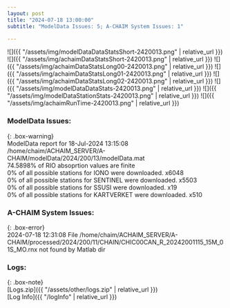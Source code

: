 ```yaml
---
layout: post
title: "2024-07-18 13:00:00"
subtitle: "ModelData Issues: 5; A-CHAIM System Issues: 1"

---
```


![]({{ "/assets/img/modelDataDataStatsShort-2420013.png" | relative_url }})
![]({{ "/assets/img/achaimDataStatsShort-2420013.png" | relative_url }})
![]({{ "/assets/img/achaimDataStatsLong00-2420013.png" | relative_url }})
![]({{ "/assets/img/achaimDataStatsLong01-2420013.png" | relative_url }})
![]({{ "/assets/img/achaimDataStatsLong02-2420013.png" | relative_url }})
![]({{ "/assets/img/modelDataDataStats-2420013.png" | relative_url }})
![]({{ "/assets/img/modelDataStationStats-2420013.png" | relative_url }})
![]({{ "/assets/img/achaimRunTime-2420013.png" | relative_url }})


### ModelData Issues:  
  
{: .box-warning}  
 ModelData report for 18-Jul-2024 13:15:08   
 /home/chaim/ACHAIM_SERVER/A-CHAIM/modelData/2024/200/13/modelData.mat   
 74.5898% of RIO absoprtion values are finite   
 0% of all possible stations for IONO were downloaded. x6048   
 0% of all possible stations for SENTINEL were downloaded. x5503   
 0% of all possible stations for SSUSI were downloaded. x19   
 0% of all possible stations for KARTVERKET were downloaded. x510   
  
### A-CHAIM System Issues:  
  
{: .box-error}  
2024-07-18 12:31:08 File /home/chaim/ACHAIM_SERVER/A-CHAIM/processed/2024/200/11/CHAIN/CHIC00CAN_R_20242001115_15M_01S_MO.rnx not found by Matlab dir  

### Logs:  
  
{: .box-note}  
[Logs.zip]({{ "/assets/other/logs.zip" | relative_url }})  
[Log Info]({{ "/logInfo" | relative_url }})  

